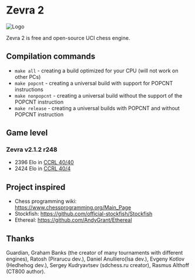 # Zevra 2

![Logo](https://s8.hostingkartinok.com/uploads/images/2018/11/4294efcd52c48d08915a9a2fc643f978.png)

Zevra 2 is free and open-source UCI chess engine.

## Compilation commands

+ `make all` - creating a build optimized for your CPU (will not work on other PCs)
+ `make popcnt` - creating a universal build with support for POPCNT instructions
+ `make nonpopcnt` - creating a universal build without the support of the POPCNT instruction
+ `make release` - creating a universal builds with POPCNT and without POPCNT instruction

## Game level

### Zevra v2.1.2 r248

+ 2396 Elo in [CCRL 40/40](http://ccrl.chessdom.com/ccrl/4040/cgi/engine_details.cgi?print=Details&each_game=1&eng=Zevra%202.1.2%20r248%2064-bit#Zevra_2_1_2_r248_64-bit)
+ 2424 Elo in [CCRL 40/4](http://ccrl.chessdom.com/ccrl/404/cgi/engine_details.cgi?print=Details&each_game=1&eng=Zevra%202.1.2%20r248%2064-bit#Zevra_2_1_2_r248_64-bit)


## Project inspired
+ Chess programming wiki: https://www.chessprogramming.org/Main_Page
+ Stockfish: https://github.com/official-stockfish/Stockfish
+ Ethereal: https://github.com/AndyGrant/Ethereal

## Thanks
Guardian, Graham Banks (the creator of many tournaments with
different engines), Ratosh (Pirarucu dev.), Daniel Anulliero(Isa dev.),
Evgeny Kotlov (Hedhehog dev.), Sergey Kudryavtsev (sdchess.ru creator), Rasmus Althoff (CT800 author).